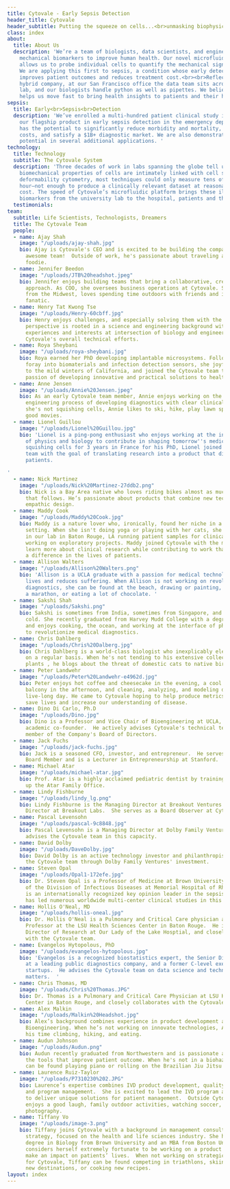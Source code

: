 ```yaml
---
title: Cytovale - Early Sepsis Detection
header_title: Cytovale
header_subtitle: Putting the squeeze on cells...<br>unmasking biophysical markers
class: index
about:
  title: About Us
  description: 'We’re a team of biologists, data scientists, and engineers developing
    mechanical biomarkers to improve human health. Our novel microfluidic platform
    allows us to probe individual cells to quantify the mechanical signatures of disease.
    We are applying this first to sepsis, a condition whose early detection dramatically
    improves patient outcomes and reduces treatment cost.<br><br>Reflecting our technology/biology
    hybrid company, at our San Francisco office the data team sits across from a wet
    lab, and our biologists handle python as well as pipettes. We believe close collaboration
    helps us move fast to bring health insights to patients and their healthcare providers. '
sepsis:
  title: Early<br>Sepsis<br>Detection
  description: 'We’ve enrolled a multi-hundred patient clinical study in support of
    our flagship product in early sepsis detection in the emergency department, which
    has the potential to significantly reduce morbidity and mortality, decrease healthcare
    costs, and satisfy a $1B+ diagnostic market. We are also demonstrating our platform’s
    potential in several additional applications. '
technology:
  title: Technology
  subtitle: The Cytovale System
  description: 'Three decades of work in labs spanning the globe tell us that the
    biomechanical properties of cells are intimately linked with cell state. Until
    deformability cytometry, most techniques could only measure tens of cells per
    hour—not enough to produce a clinically relevant dataset at reasonable time and
    cost. The speed of Cytovale’s microfluidic platform brings these illuminating
    biomarkers from the university lab to the hospital, patients and their caregivers. '
  testimonials: 
team:
  subtitle: Life Scientists, Technologists, Dreamers
  title: The Cytovale Team
  people:
  - name: Ajay Shah
    image: "/uploads/ajay-shah.jpg"
    bio: Ajay is Cytovale's CEO and is excited to be building the company with this
      awesome team!  Outside of work, he's passionate about traveling and is a self-confessed
      foodie.
  - name: Jennifer Beedon
    image: "/uploads/JTB%20headshot.jpeg"
    bio: Jennifer enjoys building teams that bring a collaborative, creative and analytical
      approach. As COO, she oversees business operations at Cytovale. She's a transplant
      from the Midwest, loves spending time outdoors with friends and is a proud soccer
      fanatic.
  - name: Henry Tat Kwong Tse
    image: "/uploads/Henry-60cbff.jpg"
    bio: Henry enjoys challenges, and especially solving them with the Cytovale team. Henry's
      perspective is rooted in a science and engineering background with specific
      experiences and interests at intersection of biology and engineering. He leads
      Cytovale's overall technical efforts.
  - name: Roya Sheybani
    image: "/uploads/roya-sheybani.jpg"
    bio: Roya earned her PhD developing implantable microsystems. Following a brief
      foray into biomaterials and infection detection sensors, she joyfully returned
      to the mild winters of California, and joined the Cytovale team to pursue her
      passion of developing innovative and practical solutions to healthcare needs.
  - name: Anne Jensen
    image: "/uploads/Annie%20Jensen.jpeg"
    bio: As an early Cytovale team member, Annie enjoys working on the interdisciplinary
      engineering process of developing diagnostics with clear clinical utility. When
      she's not squishing cells, Annie likes to ski, hike, play lawn sports and watch
      good movies. 
  - name: Lionel Guillou
    image: "/uploads/Lionel%20Guillou.jpg"
    bio: 'Lionel is a ping-pong enthusiast who enjoys working at the intersection
      of physics and biology to contribute in shaping tomorrow''s medicine. After
      squishing cells for 3 years in France for his PhD, Lionel joined the Cytovale
      team with the goal of translating research into a product that directly helps
      patients.

'
  - name: Nick Martinez
    image: "/uploads/Nick%20Martinez-27ddb2.png"
    bio: Nick is a Bay Area native who loves riding bikes almost as much as the meal
      that follows. He’s passionate about products that combine new technology and
      empathic design.
  - name: Maddy Cook
    image: "/uploads/Maddy%20Cook.jpg"
    bio: Maddy is a nature lover who, ironically, found her niche in a laboratory
      setting. When she isn't doing yoga or playing with her cats, she is working
      in our lab in Baton Rouge, LA running patient samples for clinical trials and
      working on exploratory projects. Maddy joined Cytovale with the motivation to
      learn more about clinical research while contributing to work that will make
      a difference in the lives of patients. 
  - name: Allison Walters
    image: "/uploads/Allison%20Walters.png"
    bio: 'Allison is a UCLA graduate with a passion for medical technology that saves
      lives and reduces suffering. When Allison is not working on revolutionary medical
      diagnostics, she can be found at the beach, drawing or painting, training for
      a marathon, or eating a lot of chocolate. '
  - name: Sakshi Shah
    image: "/uploads/Sakshi.png"
    bio: Sakshi is sometimes from India, sometimes from Singapore, and perpetually
      cold. She recently graduated from Harvey Mudd College with a degree in physics
      and enjoys cooking, the ocean, and working at the interface of physics and biology
      to revolutionize medical diagnostics.
  - name: Chris Dahlberg
    image: "/uploads/Chris%20Dalberg.jpg"
    bio: Chris Dahlberg is a world-class biologist who inexplicably electrocutes himself
      on a regular basis. When he's not tending to his extensive collection of carnivorous
      plants , he blogs about the threat of domestic cats to native bird populations.
  - name: Peter Landwehr
    image: "/uploads/Peter%20Landwehr-e4962d.jpg"
    bio: Peter enjoys hot coffee and cheesecake in the evening, a cool drink on the
      balcony in the afternoon, and cleaning, analyzing, and modeling data all the
      live-long day. He came to Cytovale hoping to help produce metrics that will
      save lives and increase our understanding of disease.
  - name: Dino Di Carlo, Ph.D
    image: "/uploads/Dino.jpg"
    bio: Dino is a Professor and Vice Chair of Bioengineering at UCLA, and Cytovale's
      academic co-founder.  He actively advises Cytovale's technical team and is a
      member of the Company's Board of Directors.
  - name: Jack Fuchs
    image: "/uploads/jack-fuchs.jpg"
    bio: Jack is a seasoned CFO, investor, and entrepreneur.  He serves as a Cytovale
      Board Member and is a Lecturer in Entrepreneurship at Stanford.
  - name: Michael Atar
    image: "/uploads/michael-atar.jpg"
    bio: Prof. Atar is a highly acclaimed pediatric dentist by training, and heads
      up the Atar Family Office.
  - name: Lindy Fishburne
    image: "/uploads/lindy_lg.png"
    bio: Lindy Fishburne is the Managing Director at Breakout Ventures and the Executive
      Director at Breakout Labs.  She serves as a Board Observer at Cytovale.
  - name: Pascal Levensohn
    image: "/uploads/pascal-9c8848.jpg"
    bio: Pascal Levensohn is a Managing Director at Dolby Family Ventures, and closely
      advises the Cytovale team in this capacity.
  - name: David Dolby
    image: "/uploads/DaveDolby.jpg"
    bio: David Dolby is an active technology investor and philanthropist, and supports
      the Cytovale team through Dolby Family Ventures' investment.
  - name: Steven Opal
    image: "/uploads/Opal1-172efe.jpg"
    bio: Dr. Steven Opal is a Professor of Medicine at Brown University and Chief
      of the Division of Infectious Diseases at Memorial Hospital of Rhode Island.  He
      is an internationally recognized key opinion leader in the sepsis field and
      has led numerous worldwide multi-center clinical studies in this space.
  - name: Hollis O'Neal, MD
    image: "/uploads/hollis-oneal.jpg"
    bio: Dr. Hollis O'Neal is a Pulmonary and Critical Care physician and an Assistant
      Professor at the LSU Health Sciences Center in Baton Rouge.  He is the Medical
      Director of Research at Our Lady of the Lake Hosptial, and closely collaborates
      with the Cytovale team.
  - name: Evangelos Hytopolous, PhD
    image: "/uploads/evangelos-hytopolous.jpg"
    bio: 'Evangelos is a recognized biostatistics expert, the Senior Director of Biostatistics
      at a leading public diagnostics company, and a former C-level executive at multiple
      startups.  He advises the Cytovale team on data science and technology development
      matters.  '
  - name: Chris Thomas, MD
    image: "/uploads/Chris%20Thomas.JPG"
    bio: Dr. Thomas is a Pulmonary and Critical Care Physician at LSU Health Sciences
      Center in Baton Rouge, and closely collaborates with the Cytovale team.
  - name: Alex Malkin
    image: "/uploads/Malkin%20Headshot.jpg"
    bio: Alex’s background combines experience in product development and a PhD in
      Bioengineering. When he’s not working on innovate technologies, Alex spends
      his time climbing, hiking, and eating.
  - name: Audun Johnson
    image: "/uploads/Audun.png"
    bio: Audun recently graduated from Northwestern and is passionate about building
      the tools that improve patient outcome. When he's not in a biohazard zone, he
      can be found playing piano or rolling on the Brazilian Jiu Jitsu mats
  - name: Laurence Ruiz-Taylor
    image: "/uploads/P7310230%202.JPG"
    bio: Laurence’s expertise combines IVD product development, quality implementation,
      and program management.  She is excited to lead the IVD program at Cytovale
      to deliver unique solutions for patient management.  Outside Cytovale, Laurence
      enjoys a good laugh, family outdoor activities, watching soccer, cooking, and
      photography.
  - name: Tiffany Vo
    image: "/uploads/image-3.png"
    bio: Tiffany joins Cytovale with a background in management consulting and business
      strategy, focused on the health and life sciences industry. She holds a Bachelor’s
      degree in Biology from Brown University and an MBA from Boston University. Tiffany
      considers herself extremely fortunate to be working on a product that can help
      make an impact on patients’ lives.  When not working on strategic initiatives
      for Cytovale, Tiffany can be found competing in triathlons, skiing, exploring
      new destinations, or cooking new recipes.
layout: index
---
```


